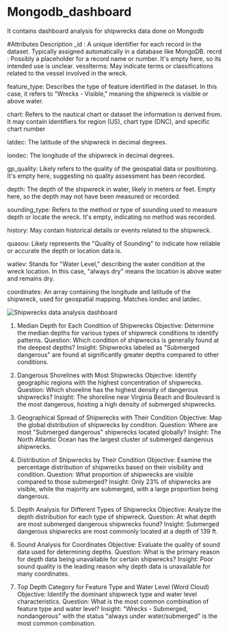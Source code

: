 # Mongodb_dashboard
It contains dashboard analysis for shipwrecks data done on Mongodb 

#Attributes Description
_id : A unique identifier for each record in the dataset. Typically assigned automatically in a database like MongoDB.
recrd : Possibly a placeholder for a record name or number. It's empty here, so its intended use is unclear.
vesslterms: May indicate terms or classifications related to the vessel involved in the wreck. 

feature_type: Describes the type of feature identified in the dataset. In this case, it refers to "Wrecks - Visible," meaning the shipwreck is visible or above water.

chart: Refers to the nautical chart or dataset the information is derived from. It may contain identifiers for region (US), chart type (DNC), and specific chart number 

latdec: The latitude of the shipwreck in decimal degrees.

londec: The longitude of the shipwreck in decimal degrees.

gp_quality: Likely refers to the quality of the geospatial data or positioning. It's empty here, suggesting no quality assessment has been recorded.

depth: The depth of the shipwreck in water, likely in meters or feet. Empty here, so the depth may not have been measured or recorded.

sounding_type: Refers to the method or type of sounding used to measure depth or locate the wreck. It's empty, indicating no method was recorded.

history: May contain historical details or events related to the shipwreck. 

quasou: Likely represents the "Quality of Sounding" to indicate how reliable or accurate the depth or location data is.

watlev: Stands for "Water Level," describing the water condition at the wreck location. In this case, "always dry" means the location is above water and remains dry.

coordinates: An array containing the longitude and latitude of the shipwreck, used for geospatial mapping. Matches londec and latdec.

![Shipwrecks data analysis dashboard](https://github.com/user-attachments/assets/c4a08f84-0610-4327-a26f-4574cfa6c307)


1. Median Depth for Each Condition of Shipwrecks
Objective: Determine the median depths for various types of shipwreck conditions to identify patterns.
Question: Which condition of shipwrecks is generally found at the deepest depths?
Insight: Shipwrecks labeled as "Submerged dangerous" are found at significantly greater depths compared to other conditions.

2. Dangerous Shorelines with Most Shipwrecks
Objective: Identify geographic regions with the highest concentration of shipwrecks.
Question: Which shoreline has the highest density of dangerous shipwrecks?
Insight: The shoreline near Virginia Beach and Boulevard is the most dangerous, hosting a high density of submerged shipwrecks.

3. Geographical Spread of Shipwrecks with Their Condition
Objective: Map the global distribution of shipwrecks by condition.
Question: Where are most "Submerged dangerous" shipwrecks located globally?
Insight: The North Atlantic Ocean has the largest cluster of submerged dangerous shipwrecks.

4. Distribution of Shipwrecks by Their Condition
Objective: Examine the percentage distribution of shipwrecks based on their visibility and condition.
Question: What proportion of shipwrecks are visible compared to those submerged?
Insight: Only 23% of shipwrecks are visible, while the majority are submerged, with a large proportion being dangerous.

5. Depth Analysis for Different Types of Shipwrecks
Objective: Analyze the depth distribution for each type of shipwreck.
Question: At what depth are most submerged dangerous shipwrecks found?
Insight: Submerged dangerous shipwrecks are most commonly located at a depth of 139 ft.

6. Sound Analysis for Coordinates
Objective: Evaluate the quality of sound data used for determining depths.
Question: What is the primary reason for depth data being unavailable for certain shipwrecks?
Insight: Poor sound quality is the leading reason why depth data is unavailable for many coordinates.

7. Top Depth Category for Feature Type and Water Level (Word Cloud)
Objective: Identify the dominant shipwreck type and water level characteristics.
Question: What is the most common combination of feature type and water level?
Insight: "Wrecks - Submerged, nondangerous" with the status "always under water/submerged" is the most common combination.

